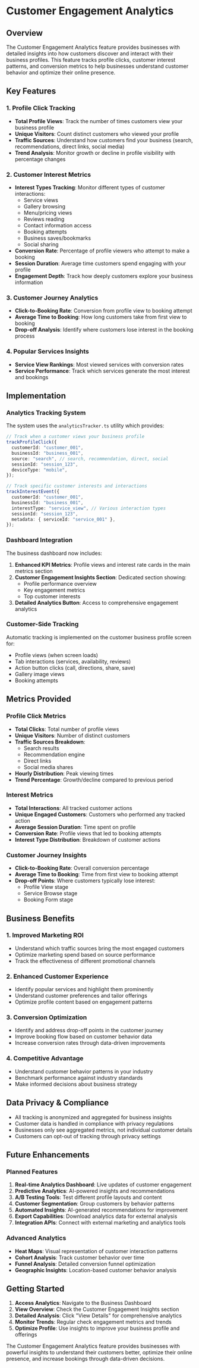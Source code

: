 # Customer Engagement Analytics

## Overview

The Customer Engagement Analytics feature provides businesses with detailed insights into how customers discover and interact with their business profiles. This feature tracks profile clicks, customer interest patterns, and conversion metrics to help businesses understand customer behavior and optimize their online presence.

## Key Features

### 1. Profile Click Tracking

- **Total Profile Views**: Track the number of times customers view your business profile
- **Unique Visitors**: Count distinct customers who viewed your profile
- **Traffic Sources**: Understand how customers find your business (search, recommendations, direct links, social media)
- **Trend Analysis**: Monitor growth or decline in profile visibility with percentage changes

### 2. Customer Interest Metrics

- **Interest Types Tracking**: Monitor different types of customer interactions:
  - Service views
  - Gallery browsing
  - Menu/pricing views
  - Reviews reading
  - Contact information access
  - Booking attempts
  - Business saves/bookmarks
  - Social sharing
- **Conversion Rate**: Percentage of profile viewers who attempt to make a booking
- **Session Duration**: Average time customers spend engaging with your profile
- **Engagement Depth**: Track how deeply customers explore your business information

### 3. Customer Journey Analytics

- **Click-to-Booking Rate**: Conversion from profile view to booking attempt
- **Average Time to Booking**: How long customers take from first view to booking
- **Drop-off Analysis**: Identify where customers lose interest in the booking process

### 4. Popular Services Insights

- **Service View Rankings**: Most viewed services with conversion rates
- **Service Performance**: Track which services generate the most interest and bookings

## Implementation

### Analytics Tracking System

The system uses the `analyticsTracker.ts` utility which provides:

```typescript
// Track when a customer views your business profile
trackProfileClick({
  customerId: "customer_001",
  businessId: "business_001",
  source: "search", // search, recommendation, direct, social
  sessionId: "session_123",
  deviceType: "mobile",
});

// Track specific customer interests and interactions
trackInterestEvent({
  customerId: "customer_001",
  businessId: "business_001",
  interestType: "service_view", // Various interaction types
  sessionId: "session_123",
  metadata: { serviceId: "service_001" },
});
```

### Dashboard Integration

The business dashboard now includes:

1. **Enhanced KPI Metrics**: Profile views and interest rate cards in the main metrics section
2. **Customer Engagement Insights Section**: Dedicated section showing:
   - Profile performance overview
   - Key engagement metrics
   - Top customer interests
3. **Detailed Analytics Button**: Access to comprehensive engagement analytics

### Customer-Side Tracking

Automatic tracking is implemented on the customer business profile screen for:

- Profile views (when screen loads)
- Tab interactions (services, availability, reviews)
- Action button clicks (call, directions, share, save)
- Gallery image views
- Booking attempts

## Metrics Provided

### Profile Click Metrics

- **Total Clicks**: Total number of profile views
- **Unique Visitors**: Number of distinct customers
- **Traffic Sources Breakdown**:
  - Search results
  - Recommendation engine
  - Direct links
  - Social media shares
- **Hourly Distribution**: Peak viewing times
- **Trend Percentage**: Growth/decline compared to previous period

### Interest Metrics

- **Total Interactions**: All tracked customer actions
- **Unique Engaged Customers**: Customers who performed any tracked action
- **Average Session Duration**: Time spent on profile
- **Conversion Rate**: Profile views that led to booking attempts
- **Interest Type Distribution**: Breakdown of customer actions

### Customer Journey Insights

- **Click-to-Booking Rate**: Overall conversion percentage
- **Average Time to Booking**: Time from first view to booking attempt
- **Drop-off Points**: Where customers typically lose interest:
  - Profile View stage
  - Service Browse stage
  - Booking Form stage

## Business Benefits

### 1. Improved Marketing ROI

- Understand which traffic sources bring the most engaged customers
- Optimize marketing spend based on source performance
- Track the effectiveness of different promotional channels

### 2. Enhanced Customer Experience

- Identify popular services and highlight them prominently
- Understand customer preferences and tailor offerings
- Optimize profile content based on engagement patterns

### 3. Conversion Optimization

- Identify and address drop-off points in the customer journey
- Improve booking flow based on customer behavior data
- Increase conversion rates through data-driven improvements

### 4. Competitive Advantage

- Understand customer behavior patterns in your industry
- Benchmark performance against industry standards
- Make informed decisions about business strategy

## Data Privacy & Compliance

- All tracking is anonymized and aggregated for business insights
- Customer data is handled in compliance with privacy regulations
- Businesses only see aggregated metrics, not individual customer details
- Customers can opt-out of tracking through privacy settings

## Future Enhancements

### Planned Features

1. **Real-time Analytics Dashboard**: Live updates of customer engagement
2. **Predictive Analytics**: AI-powered insights and recommendations
3. **A/B Testing Tools**: Test different profile layouts and content
4. **Customer Segmentation**: Group customers by behavior patterns
5. **Automated Insights**: AI-generated recommendations for improvement
6. **Export Capabilities**: Download analytics data for external analysis
7. **Integration APIs**: Connect with external marketing and analytics tools

### Advanced Analytics

- **Heat Maps**: Visual representation of customer interaction patterns
- **Cohort Analysis**: Track customer behavior over time
- **Funnel Analysis**: Detailed conversion funnel optimization
- **Geographic Insights**: Location-based customer behavior analysis

## Getting Started

1. **Access Analytics**: Navigate to the Business Dashboard
2. **View Overview**: Check the Customer Engagement Insights section
3. **Detailed Analysis**: Click "View Details" for comprehensive analytics
4. **Monitor Trends**: Regular check engagement metrics and trends
5. **Optimize Profile**: Use insights to improve your business profile and offerings

The Customer Engagement Analytics feature provides businesses with powerful insights to understand their customers better, optimize their online presence, and increase bookings through data-driven decisions.
